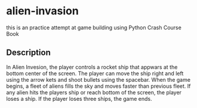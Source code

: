 # alien-invasion
this is an practice attempt at game building using Python Crash Course Book

## Description 
In Alien Invesion, the player controls a rocket ship that appwars at the bottom center of the screen. The player can move the ship right and left using the arrow kets and shoot bullets using the spacebar. When the game begins, a fleet of aliens fills the sky and moves faster than previous fleet. If any alien hits the players ship or reach bottom of the screen, the player loses a ship. If the player loses three ships, the game ends.
